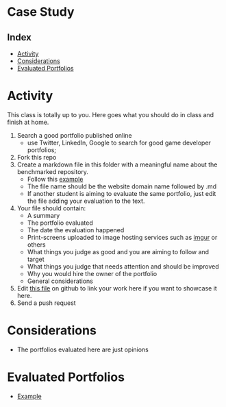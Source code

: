 # Case Study

## Index
- [Activity](#activity)
- [Considerations](#considerations)
- [Evaluated Portfolios](#evaluated-portfolios)

# Activity
This class is totally up to you. Here goes what you should do in class and finish at home. 

1. Search a good portfolio published online
    - use Twitter, LinkedIn, Google to search for good game developer portfolios;
2. Fork this repo
3. Create a markdown file in this folder with a meaningful name about the benchmarked repository.
    - Follow this [example](example.com.md)
    - The file name should be the website domain name followed by .md
    - If another student is aiming to evaluate the same portfolio, just edit the file adding your evaluation to the text.
4. Your file should contain:
    - A summary
    - The portfolio evaluated
    - The date the evaluation happened
    - Print-screens uploaded to image hosting services such as [imgur](https://imgur.com/) or others
    - What things you judge as good and you are aiming to follow and target
    - What things you judge that needs attention and should be improved
    - Why you would hire the owner of the portfolio
    - General considerations
5. Edit [this file](README.md) on github to link your work here if you want to showcase it here.
6. Send a push request

# Considerations
- The portfolios evaluated here are just opinions

# Evaluated Portfolios
- [Example](example.com.md)